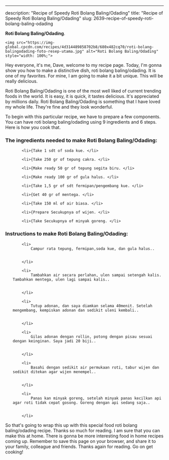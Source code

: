 ---
description: "Recipe of Speedy Roti Bolang Baling/Odading"
title: "Recipe of Speedy Roti Bolang Baling/Odading"
slug: 2639-recipe-of-speedy-roti-bolang-baling-odading

<p>
	<strong>Roti Bolang Baling/Odading</strong>. 
	
</p>
<p>
	
	<img src="https://img-global.cpcdn.com/recipes/4d314489858702b8/680x482cq70/roti-bolang-balingodading-foto-resep-utama.jpg" alt="Roti Bolang Baling/Odading" style="width: 100%;">
	
	
</p>
<p>
	Hey everyone, it's me, Dave, welcome to my recipe page. Today, I'm gonna show you how to make a distinctive dish, roti bolang baling/odading. It is one of my favorites. For mine, I am going to make it a bit unique. This will be really delicious.
</p>
	
<p>
	
</p>
<p>
	Roti Bolang Baling/Odading is one of the most well liked of current trending foods in the world. It is easy, it is quick, it tastes delicious. It's appreciated by millions daily. Roti Bolang Baling/Odading is something that I have loved my whole life. They're fine and they look wonderful.
</p>

<p>
To begin with this particular recipe, we have to prepare a few components. You can have roti bolang baling/odading using 9 ingredients and 6 steps. Here is how you cook that.
</p>

<h3>The ingredients needed to make Roti Bolang Baling/Odading:</h3>

<ol>
	
		<li>{Take 1 sdt of soda kue. </li>
	
		<li>{Take 250 gr of tepung cakra. </li>
	
		<li>{Make ready 50 gr of tepung segita biru. </li>
	
		<li>{Make ready 100 gr of gula halus. </li>
	
		<li>{Take 1,5 gr of sdt fermipan/pengembang kue. </li>
	
		<li>{Get 40 gr of mentega. </li>
	
		<li>{Take 150 ml of air biasa. </li>
	
		<li>{Prepare Secukupnya of wijen. </li>
	
		<li>{Take Secukupnya of minyak goreng. </li>
	
</ol>
<p>
	
</p>

<h3>Instructions to make Roti Bolang Baling/Odading:</h3>

<ol>
	
		<li>
			Campur rata tepung, fermipan,soda kue, dan gula halus..
			
			
		</li>
	
		<li>
			Tambahkan air secara perlahan, ulen sampai setengah kalis. Tambahkan mentega, ulen lagi sampai kalis..
			
			
		</li>
	
		<li>
			Tutup adonan, dan saya diamkan selama 40menit. Setelah mengembang, kempiskan adonan dan sedikit uleni kembali..
			
			
		</li>
	
		<li>
			Gilas adonan dengan rollin, potong dengan pisau sesuai dengan keinginan. Saya jadi 20 biji..
			
			
		</li>
	
		<li>
			Basahi dengan sedikit air permukaan roti, tabur wijen dan sedikit ditekan agar wijen menempel..
			
			
		</li>
	
		<li>
			Panas kan minyak goreng, setelah minyak panas kecilkan api agar roti tidak cepat gosong. Goreng dengan api sedang saja..
			
			
		</li>
	
</ol>

<p>
	
</p>

<p>
	So that's going to wrap this up with this special food roti bolang baling/odading recipe. Thanks so much for reading. I am sure that you can make this at home. There is gonna be more interesting food in home recipes coming up. Remember to save this page on your browser, and share it to your family, colleague and friends. Thanks again for reading. Go on get cooking!
</p>
